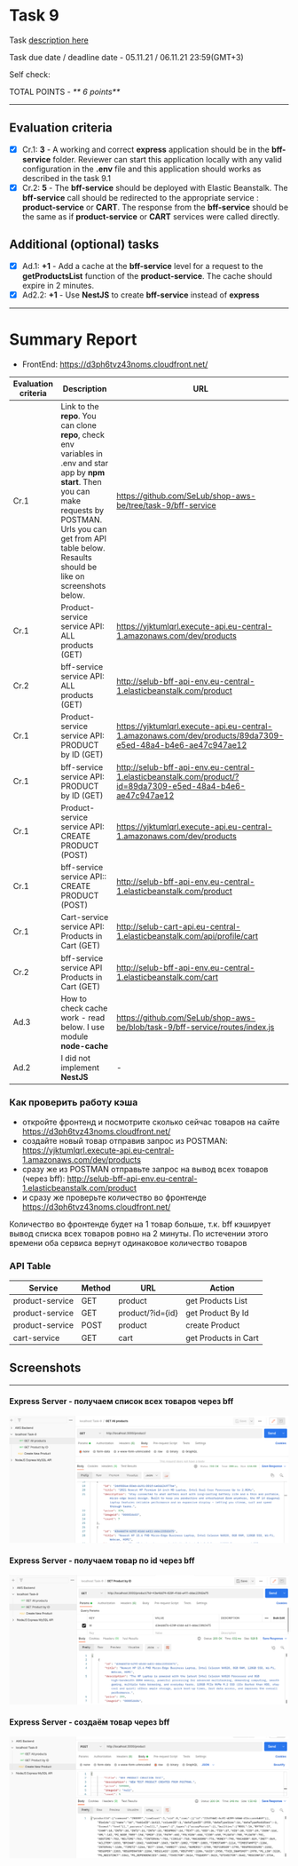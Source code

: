 # __Task 9__

Task [description here](https://github.com/EPAM-JS-Competency-center/cloud-development-course-initial/blob/new-tasks/task9-bff-elastic-beanstalk/task.md)

Task due date / deadline date - 05.11.21 / 06.11.21 23:59(GMT+3)

Self check:
 
 TOTAL POINTS - _** 6 points**_
 
-----------
## __Evaluation criteria__

- [x] Cr.1: **3** - A working and correct **express** application should be in the **bff-service** folder. Reviewer can start this application locally with any valid configuration in the **.env** file and this application should works as described in the task 9.1
- [x] Cr.2: **5** - The **bff-service** should be deployed with Elastic Beanstalk. The **bff-service** call should be redirected to the appropriate service : **product-service** or **CART**. The response from the **bff-service** should be the same as if **product-service** or **CART** services were called directly.

## __Additional (optional) tasks__

- [x] Ad.1: **+1** - Add a cache at the **bff-service** level for a request to the **getProductsList** function of the **product-service**. The cache should expire in 2 minutes.  
- [x] Ad2.2: **+1** - Use **NestJS** to create **bff-service** instead of **express**

------------

# __Summary Report__

* FrontEnd: https://d3ph6tvz43noms.cloudfront.net/ 


Evaluation criteria   | Description | URL 
----------------------|-------------|-----
Cr.1 | Link to the **repo**.  You can clone **repo**, check env variables in .env and star app by **npm start**.  Then you can make requests by POSTMAN. Urls you can get from API table below. Resaults should be like on screenshots below. | https://github.com/SeLub/shop-aws-be/tree/task-9/bff-service
Cr.1 | Product-service service API: ALL products (GET) | https://yjktumlqrl.execute-api.eu-central-1.amazonaws.com/dev/products
Cr.2 | bff-service service API: ALL products (GET) | http://selub-bff-api-env.eu-central-1.elasticbeanstalk.com/product
Cr.1 | Product-service service API: PRODUCT by ID (GET) | https://yjktumlqrl.execute-api.eu-central-1.amazonaws.com/dev/products/89da7309-e5ed-48a4-b4e6-ae47c947ae12
Cr.1 | bff-service service API: PRODUCT by ID (GET) | http://selub-bff-api-env.eu-central-1.elasticbeanstalk.com/product/?id=89da7309-e5ed-48a4-b4e6-ae47c947ae12
Cr.1 | Product-service service API: CREATE PRODUCT (POST) | https://yjktumlqrl.execute-api.eu-central-1.amazonaws.com/dev/products
Cr.1 | bff-service service API:: CREATE PRODUCT (POST) |  http://selub-bff-api-env.eu-central-1.elasticbeanstalk.com/product
Cr.1 | Cart-service service API: Products in Cart (GET) | http://selub-cart-api.eu-central-1.elasticbeanstalk.com/api/profile/cart
Cr.2 | bff-service service API Products in Cart (GET) | http://selub-bff-api-env.eu-central-1.elasticbeanstalk.com/cart
Ad.3 | How to check cache work - read below. I use module **node-cache**| https://github.com/SeLub/shop-aws-be/blob/task-9/bff-service/routes/index.js
Ad.2 | I did not implement **NestJS**  | -

### Как проверить работу кэша
- откройте фронтенд и посмотрите сколько сейчас товаров на сайте https://d3ph6tvz43noms.cloudfront.net/ 
- создайте новый товар отправив запрос из POSTMAN: https://yjktumlqrl.execute-api.eu-central-1.amazonaws.com/dev/products
- сразу же из POSTMAN отправьте запрос на вывод всех товаров (через bff): http://selub-bff-api-env.eu-central-1.elasticbeanstalk.com/product
- и сразу же проверьте количество во фронтенде https://d3ph6tvz43noms.cloudfront.net/ 

Количество во фронтенде будет на 1 товар больше, т.к. bff кэширует вывод списка всех товаров ровно на 2 минуты. По истечении этого времени оба сервиса вернут одинаковое количество товаров


### API Table
Service | Method | URL | Action |
--------|--------|-----|--------|
product-service | GET | product | get Products List
product-service | GET | product/?id={id} | get Product By Id
product-service | POST | product | create Product
cart-service | GET | cart | get Products in Cart

## Screenshots 

------------

#### **Express Server** -  получаем список всех товаров через **bff**

![Get All Products](express_all.png)

#### **Express Server** -  получаем товар по id через **bff**

![Get Product by ID](express_id.png)

#### **Express Server** -  создаём товар через **bff**

![Create Product](express_create.png)